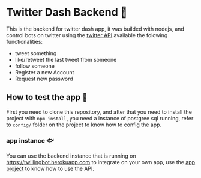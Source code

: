 # Twitter Dash Backend :whale2:
This is the backend for twitter dash app, it was builded with nodejs, and control bots on twitter using the [twitter API](https://developer.twitter.com/en/docs "twitter api") available the folowing functionalities:

- tweet something
- like/retweet the last tweet from someone
- follow someone
- Register a new Account
- Request new password

## How to test the app :star2:

First you need to clone this repository, and after that you need to install the project with `npm install`, you need a instance of postgree sql running, refer to `config/` folder on the project to know how to config the app.

### app instance :fish:

You can use the backend instance that is running on https://twillingbot.herokuapp.com to integrate on your own app, use the [app project](https://github.com/rafaelcsva/Twilling-Bot "app project") to know how to use the API.
